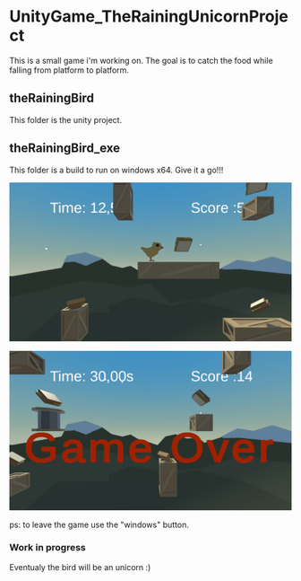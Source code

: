 # UnityGame_TheRainingUnicornProject

This is a small game i'm working on.
The goal is to catch the food while falling from platform to platform.

## theRainingBird

This folder is the unity project.

## theRainingBird_exe

This folder is a build to run on windows x64. Give it a go!!!


![In game](images/gamebasicPrint.png)


![Game Over](images/gameoverPrint.png)


ps: to leave the game use the "windows" button.

### Work in progress

Eventualy the bird will be an unicorn :)
